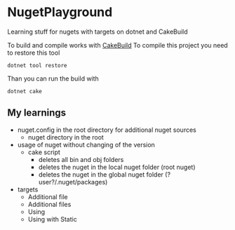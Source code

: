 # NugetPlayground 

Learning stuff for nugets with targets on dotnet
and CakeBuild

To build and compile works with [CakeBuild](https://cakebuild.net/)
To compile this project you need to restore this tool

```
dotnet tool restore
```

Than you can run the build with

```
dotnet cake 
```


## My learnings

* nuget.config in the root directory for additional nuget sources
  * nuget directory in the root
* usage of nuget without changing of the version
  * cake script
    * deletes all bin and obj folders
    * deletes the nuget in the local nuget folder (root nuget)
    * deletes the nuget in the global nuget folder (?user?/.nuget/packages)     
* targets
    * Additional file
    * Additional files
    * Using
    * Using with Static







